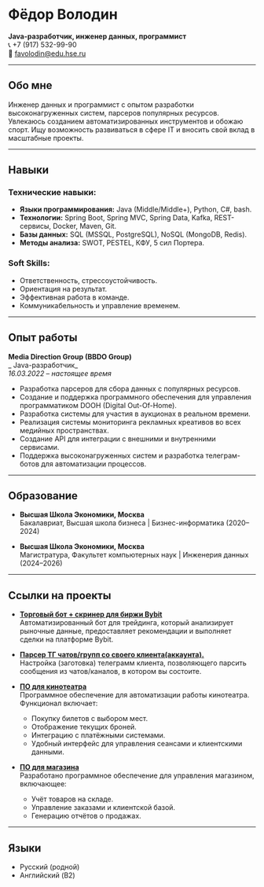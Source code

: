 # Фёдор Володин
**Java-разработчик, инженер данных, программист**  
📞 +7 (917) 532-99-90  
📧 favolodin@edu.hse.ru

---

## Обо мне
Инженер данных и программист с опытом разработки высоконагруженных систем, парсеров популярных ресурсов. Увлекаюсь созданием автоматизированных инструментов и обожаю спорт. Ищу возможность развиваться в сфере IT и вносить свой вклад в масштабные проекты.

---

## Навыки
### Технические навыки:
- **Языки программирования:** Java (Middle/Middle+), Python, C#, bash.
- **Технологии:** Spring Boot, Spring MVC, Spring Data, Kafka, REST-сервисы, Docker, Maven, Git.
- **Базы данных:** SQL (MSSQL, PostgreSQL), NoSQL (MongoDB, Redis).
- **Методы анализа:** SWOT, PESTEL, КФУ, 5 сил Портера.

### Soft Skills:
- Ответственность, стрессоустойчивость.
- Ориентация на результат.
- Эффективная работа в команде.
- Коммуникабельность и управление временем.

---

## Опыт работы
**Media Direction Group (BBDO Group)**  
_ Java-разработчик_  
*16.03.2022 – настоящее время*

- Разработка парсеров для сбора данных с популярных ресурсов.
- Создание и поддержка программного обеспечения для управления программатиком DOOH (Digital Out-Of-Home).
- Разработка системы для участия в аукционах в реальном времени.
- Реализация системы мониторинга рекламных креативов во всех медийных пространствах.
- Создание API для интеграции с внешними и внутренними сервисами.
- Поддержка высоконагруженных систем и разработка телеграм-ботов для автоматизации процессов.

---

## Образование
- **Высшая Школа Экономики, Москва**  
  Бакалавриат, Высшая школа бизнеса | Бизнес-информатика (2020–2024)  

- **Высшая Школа Экономики, Москва**  
  Магистратура, Факультет компьютерных наук | Инженерия данных (2024–2026)  

---

## Ссылки на проекты
- **[Торговый бот + скринер для биржи Bybit](https://github.com/FeVoll/bybitAutoTrader)**  
  Автоматизированный бот для трейдинга, который анализирует рыночные данные, предоставляет рекомендации и выполняет сделки на платформе Bybit.

- **[Парсер ТГ чатов/групп со своего клиента(аккаунта).](https://github.com/FeVoll/tgListener)**  
  Настройка (заготовка) телеграмм клиента, позволяющего парсить сообщения из чатов/каналов, в котором вы состоите. 

- **[ПО для кинотеатра](https://github.com/FeVoll/C-HSECinema)**  
  Программное обеспечение для автоматизации работы кинотеатра. Функционал включает:
  - Покупку билетов с выбором мест.
  - Отображение текущих броней.
  - Интеграцию с платёжными системами.
  - Удобный интерфейс для управления сеансами и клиентскими данными.

- **[ПО для магазина](https://github.com/FeVoll/HSEShop)**  
  Разработано программное обеспечение для управления магазином, включающее:
  - Учёт товаров на складе.
  - Управление заказами и клиентской базой.
  - Генерацию отчётов о продажах.

---

## Языки
- Русский (родной)
- Английский (B2)
